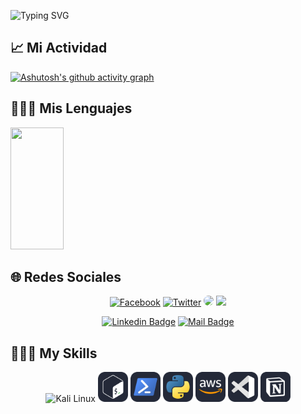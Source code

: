  ![Typing SVG](https://readme-typing-svg.herokuapp.com/?color=02D9F7FF&size=35&center=true&vCenter=true&width=1000&lines=Hola👋;Soy+Jorge+Lopez;Ingeniero+de+Ciberseguridad;Bienvenido!)
 
<!-------------------------------------------------------------------------------------------------------------------------------------------------------------------------->
## 📈 Mi Actividad
[![Ashutosh's github activity graph](https://github-readme-activity-graph.vercel.app/graph?username=Metahack10&bg_color=0d1117&color=ffffff&line=00b3ff&point=f9fafa&area=true&hide_border=true)](https://github.com/ashutosh00710/github-readme-activity-graph)

<!-------------------------------------------------------------------------------------------------------------------------------------------------------------------------->
## 👨🏾‍💻 Mis Lenguajes
<img width="41%" height="195px" src="https://github-readme-stats.vercel.app/api/top-langs/?username=Metahack10&layout=compact&hide_border=true&title_color=02D9F7FF&text_color=02D9F7FF&bg_color=0d1117" />

<!-------------------------------------------------------------------------------------------------------------------------------------------------------------------------->
## 🌐 Redes Sociales
<div align="center">
<div align="center">
<a href="https://facebook.com/profile.php?id=610662976" target="_blank"><img alt="Facebook" src="https://img.shields.io/badge/facebook-%231DA1F2.svg?&style=for-the-badge&logo=facebook&logoColor=white"/></a>
<a href="https://x.com/Jlopez_life" target="_blank"><img alt="Twitter" src="https://img.shields.io/badge/twitter-%231DA1F2.svg?&style=for-the-badge&logo=twitter&logoColor=white" /></a>  
<a href="https://www.youtube.com/@JorgeLopez-br4mt" target="_blank"><img src="https://img.shields.io/badge/-youtube-d71e18?style=for-the-badge&logo=youtube&logoColor=white" style="border-radius: 30px"></a> 
<a href="https://www.instagram.com/jorgedelacelula59/" target="_blank"><img src="https://img.shields.io/badge/-Instagram-%23E4405F?style=for-the-badge&logo=instagram&logoColor=white"</a> 

[![Linkedin Badge](https://img.shields.io/badge/linkedin-%230077B5.svg?&style=for-the-badge&logo=linkedin&logoColor=white)](https://www.linkedin.com/in/jorge-lopez-vicente/)
[![Mail Badge](https://img.shields.io/badge/email-c14438?style=for-the-badge&logo=Gmail&logoColor=white&link=mailto:pkflopez@gmail.com)](mailto:pkflopez@gmail.com)
</div>

<!-------------------------------------------------------------------------------------------------------------------------------------------------------------------------->
<h2 align="left">🦸🏻‍♂️ My Skills</h2>
<p align="center">
<img src="https://github.com/tandpfun/skill-icons/blob/main/icons/Kali-Dark.svg" width="48" title="Kali Linux"> 
<img src="https://github.com/tandpfun/skill-icons/blob/main/icons/Bash-Dark.svg" width="48" title="Bash Scripting">  
<img src="https://github.com/tandpfun/skill-icons/blob/main/icons/Powershell-Dark.svg" width="48" title="Powershell">
<img src="https://github.com/tandpfun/skill-icons/blob/main/icons/Python-Dark.svg" width="48" title="Python">
 <img src="https://github.com/tandpfun/skill-icons/blob/main/icons/AWS-Dark.svg" width="48" title="AWS Security">
<img src="https://github.com/tandpfun/skill-icons/blob/main/icons/VSCode-Dark.svg" width="48" title="Vscode">
<img src="https://github.com/tandpfun/skill-icons/blob/main/icons/Notion-Dark.svg" width="48" title="Notion"> 
</p>
